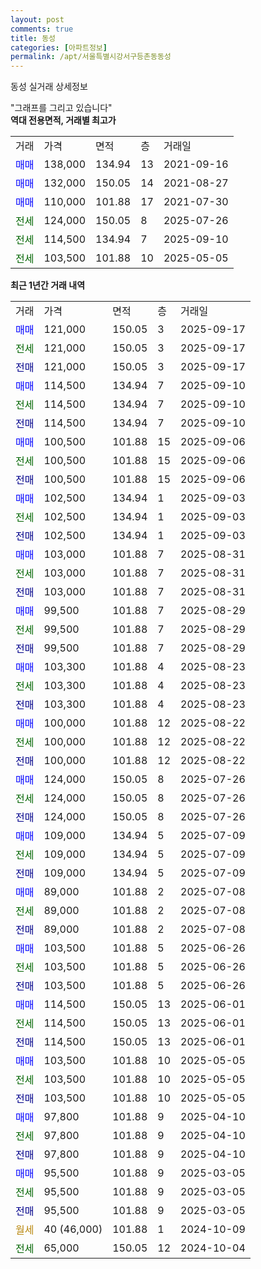 ```yaml
---
layout: post
comments: true
title: 동성
categories: [아파트정보]
permalink: /apt/서울특별시강서구등촌동동성
---
```


동성 실거래 상세정보

<script type="text/javascript">
  google.charts.load('current', {'packages':['line', 'corechart']});
  google.charts.setOnLoadCallback(drawChart);

  function drawChart() {
    var data = new google.visualization.DataTable();
    data.addColumn('date', '거래일');
    data.addColumn('number', "매매");
    data.addColumn('number', "전세");
    data.addColumn('number', "전매");

    data.addRows([[new Date(Date.parse("2025-09-17")), 121000, null, null], [new Date(Date.parse("2025-09-17")), null, 121000, null], [new Date(Date.parse("2025-09-17")), null, null, 121000], [new Date(Date.parse("2025-09-10")), 114500, null, null], [new Date(Date.parse("2025-09-10")), null, 114500, null], [new Date(Date.parse("2025-09-10")), null, null, 114500], [new Date(Date.parse("2025-09-06")), 100500, null, null], [new Date(Date.parse("2025-09-06")), null, 100500, null], [new Date(Date.parse("2025-09-06")), null, null, 100500], [new Date(Date.parse("2025-09-03")), 102500, null, null], [new Date(Date.parse("2025-09-03")), null, 102500, null], [new Date(Date.parse("2025-09-03")), null, null, 102500], [new Date(Date.parse("2025-08-31")), 103000, null, null], [new Date(Date.parse("2025-08-31")), null, 103000, null], [new Date(Date.parse("2025-08-31")), null, null, 103000], [new Date(Date.parse("2025-08-29")), 99500, null, null], [new Date(Date.parse("2025-08-29")), null, 99500, null], [new Date(Date.parse("2025-08-29")), null, null, 99500], [new Date(Date.parse("2025-08-23")), 103300, null, null], [new Date(Date.parse("2025-08-23")), null, 103300, null], [new Date(Date.parse("2025-08-23")), null, null, 103300], [new Date(Date.parse("2025-08-22")), 100000, null, null], [new Date(Date.parse("2025-08-22")), null, 100000, null], [new Date(Date.parse("2025-08-22")), null, null, 100000], [new Date(Date.parse("2025-07-26")), 124000, null, null], [new Date(Date.parse("2025-07-26")), null, 124000, null], [new Date(Date.parse("2025-07-26")), null, null, 124000], [new Date(Date.parse("2025-07-09")), 109000, null, null], [new Date(Date.parse("2025-07-09")), null, 109000, null], [new Date(Date.parse("2025-07-09")), null, null, 109000], [new Date(Date.parse("2025-07-08")), 89000, null, null], [new Date(Date.parse("2025-07-08")), null, 89000, null], [new Date(Date.parse("2025-07-08")), null, null, 89000], [new Date(Date.parse("2025-06-26")), 103500, null, null], [new Date(Date.parse("2025-06-26")), null, 103500, null], [new Date(Date.parse("2025-06-26")), null, null, 103500], [new Date(Date.parse("2025-06-01")), 114500, null, null], [new Date(Date.parse("2025-06-01")), null, 114500, null], [new Date(Date.parse("2025-06-01")), null, null, 114500], [new Date(Date.parse("2025-05-05")), 103500, null, null], [new Date(Date.parse("2025-05-05")), null, 103500, null], [new Date(Date.parse("2025-05-05")), null, null, 103500], [new Date(Date.parse("2025-04-10")), 97800, null, null], [new Date(Date.parse("2025-04-10")), null, 97800, null], [new Date(Date.parse("2025-04-10")), null, null, 97800], [new Date(Date.parse("2025-03-05")), 95500, null, null], [new Date(Date.parse("2025-03-05")), null, 95500, null], [new Date(Date.parse("2025-03-05")), null, null, 95500], [new Date(Date.parse("2024-10-09")), null, null, null], [new Date(Date.parse("2024-10-04")), null, 65000, null]]);

    var options = {
      hAxis: {
        format: 'yyyy/MM/dd'
      },    
      lineWidth: 0,
      pointsVisible: true,    
      title: '최근 1년간 유형별 실거래가 분포',
      legend: { position: 'bottom' }
    };

    var formatter = new google.visualization.NumberFormat({pattern:'###,###'} );
    formatter.format(data, 1);
    formatter.format(data, 2);
    
    setTimeout(function() {
        var chart = new google.visualization.LineChart(document.getElementById('columnchart_material'));
        chart.draw(data, (options));
        document.getElementById('loading').style.display = 'none';
    }, 200);
  }
</script>


<div id="loading" style="z-index:20; display: block; margin-left: 0px">"그래프를 그리고 있습니다"</div>
<div id="columnchart_material" style="width: 95%; margin-left: 0px; display: block"></div>
<!-- contents start -->
<b>역대 전용면적, 거래별 최고가</b>
<table class="sortable">
    <tr>
      <td>거래</td>
      <td>가격</td>
      <td>면적</td>
      <td>층</td>
      <td>거래일</td>
    </tr>
        <tr>
          <td><a style="color: blue">매매</a></td>
          <td>138,000</td>
          <td>134.94</td>
          <td>13</td>
          <td>2021-09-16</td>
        </tr>            <tr>
          <td><a style="color: blue">매매</a></td>
          <td>132,000</td>
          <td>150.05</td>
          <td>14</td>
          <td>2021-08-27</td>
        </tr>            <tr>
          <td><a style="color: blue">매매</a></td>
          <td>110,000</td>
          <td>101.88</td>
          <td>17</td>
          <td>2021-07-30</td>
        </tr>        
        <tr>
              <td><a style="color: darkgreen">전세</a></td>
              <td>124,000</td>
              <td>150.05</td>
              <td>8</td>
              <td>2025-07-26</td>
            </tr>            <tr>
              <td><a style="color: darkgreen">전세</a></td>
              <td>114,500</td>
              <td>134.94</td>
              <td>7</td>
              <td>2025-09-10</td>
            </tr>            <tr>
              <td><a style="color: darkgreen">전세</a></td>
              <td>103,500</td>
              <td>101.88</td>
              <td>10</td>
              <td>2025-05-05</td>
            </tr>        
    
</table>

<b>최근 1년간 거래 내역</b>

<table class="sortable">
    <tr>
      <td>거래</td>
      <td>가격</td>
      <td>면적</td>
      <td>층</td>
      <td>거래일</td>
    </tr>
    <tr>
      <td><a style="color: blue">매매</a></td>
      <td>121,000</td>
      <td>150.05</td>
      <td>3</td>
      <td>2025-09-17</td>
    </tr>          <tr>
      <td><a style="color: darkgreen">전세</a></td>
      <td>121,000</td>
      <td>150.05</td>
      <td>3</td>
      <td>2025-09-17</td>
    </tr>          <tr>
      <td><a style="color: darkblue">전매</a></td>
      <td>121,000</td>
      <td>150.05</td>
      <td>3</td>
      <td>2025-09-17</td>
    </tr>          <tr>
      <td><a style="color: blue">매매</a></td>
      <td>114,500</td>
      <td>134.94</td>
      <td>7</td>
      <td>2025-09-10</td>
    </tr>          <tr>
      <td><a style="color: darkgreen">전세</a></td>
      <td>114,500</td>
      <td>134.94</td>
      <td>7</td>
      <td>2025-09-10</td>
    </tr>          <tr>
      <td><a style="color: darkblue">전매</a></td>
      <td>114,500</td>
      <td>134.94</td>
      <td>7</td>
      <td>2025-09-10</td>
    </tr>          <tr>
      <td><a style="color: blue">매매</a></td>
      <td>100,500</td>
      <td>101.88</td>
      <td>15</td>
      <td>2025-09-06</td>
    </tr>          <tr>
      <td><a style="color: darkgreen">전세</a></td>
      <td>100,500</td>
      <td>101.88</td>
      <td>15</td>
      <td>2025-09-06</td>
    </tr>          <tr>
      <td><a style="color: darkblue">전매</a></td>
      <td>100,500</td>
      <td>101.88</td>
      <td>15</td>
      <td>2025-09-06</td>
    </tr>          <tr>
      <td><a style="color: blue">매매</a></td>
      <td>102,500</td>
      <td>134.94</td>
      <td>1</td>
      <td>2025-09-03</td>
    </tr>          <tr>
      <td><a style="color: darkgreen">전세</a></td>
      <td>102,500</td>
      <td>134.94</td>
      <td>1</td>
      <td>2025-09-03</td>
    </tr>          <tr>
      <td><a style="color: darkblue">전매</a></td>
      <td>102,500</td>
      <td>134.94</td>
      <td>1</td>
      <td>2025-09-03</td>
    </tr>          <tr>
      <td><a style="color: blue">매매</a></td>
      <td>103,000</td>
      <td>101.88</td>
      <td>7</td>
      <td>2025-08-31</td>
    </tr>          <tr>
      <td><a style="color: darkgreen">전세</a></td>
      <td>103,000</td>
      <td>101.88</td>
      <td>7</td>
      <td>2025-08-31</td>
    </tr>          <tr>
      <td><a style="color: darkblue">전매</a></td>
      <td>103,000</td>
      <td>101.88</td>
      <td>7</td>
      <td>2025-08-31</td>
    </tr>          <tr>
      <td><a style="color: blue">매매</a></td>
      <td>99,500</td>
      <td>101.88</td>
      <td>7</td>
      <td>2025-08-29</td>
    </tr>          <tr>
      <td><a style="color: darkgreen">전세</a></td>
      <td>99,500</td>
      <td>101.88</td>
      <td>7</td>
      <td>2025-08-29</td>
    </tr>          <tr>
      <td><a style="color: darkblue">전매</a></td>
      <td>99,500</td>
      <td>101.88</td>
      <td>7</td>
      <td>2025-08-29</td>
    </tr>          <tr>
      <td><a style="color: blue">매매</a></td>
      <td>103,300</td>
      <td>101.88</td>
      <td>4</td>
      <td>2025-08-23</td>
    </tr>          <tr>
      <td><a style="color: darkgreen">전세</a></td>
      <td>103,300</td>
      <td>101.88</td>
      <td>4</td>
      <td>2025-08-23</td>
    </tr>          <tr>
      <td><a style="color: darkblue">전매</a></td>
      <td>103,300</td>
      <td>101.88</td>
      <td>4</td>
      <td>2025-08-23</td>
    </tr>          <tr>
      <td><a style="color: blue">매매</a></td>
      <td>100,000</td>
      <td>101.88</td>
      <td>12</td>
      <td>2025-08-22</td>
    </tr>          <tr>
      <td><a style="color: darkgreen">전세</a></td>
      <td>100,000</td>
      <td>101.88</td>
      <td>12</td>
      <td>2025-08-22</td>
    </tr>          <tr>
      <td><a style="color: darkblue">전매</a></td>
      <td>100,000</td>
      <td>101.88</td>
      <td>12</td>
      <td>2025-08-22</td>
    </tr>          <tr>
      <td><a style="color: blue">매매</a></td>
      <td>124,000</td>
      <td>150.05</td>
      <td>8</td>
      <td>2025-07-26</td>
    </tr>          <tr>
      <td><a style="color: darkgreen">전세</a></td>
      <td>124,000</td>
      <td>150.05</td>
      <td>8</td>
      <td>2025-07-26</td>
    </tr>          <tr>
      <td><a style="color: darkblue">전매</a></td>
      <td>124,000</td>
      <td>150.05</td>
      <td>8</td>
      <td>2025-07-26</td>
    </tr>          <tr>
      <td><a style="color: blue">매매</a></td>
      <td>109,000</td>
      <td>134.94</td>
      <td>5</td>
      <td>2025-07-09</td>
    </tr>          <tr>
      <td><a style="color: darkgreen">전세</a></td>
      <td>109,000</td>
      <td>134.94</td>
      <td>5</td>
      <td>2025-07-09</td>
    </tr>          <tr>
      <td><a style="color: darkblue">전매</a></td>
      <td>109,000</td>
      <td>134.94</td>
      <td>5</td>
      <td>2025-07-09</td>
    </tr>          <tr>
      <td><a style="color: blue">매매</a></td>
      <td>89,000</td>
      <td>101.88</td>
      <td>2</td>
      <td>2025-07-08</td>
    </tr>          <tr>
      <td><a style="color: darkgreen">전세</a></td>
      <td>89,000</td>
      <td>101.88</td>
      <td>2</td>
      <td>2025-07-08</td>
    </tr>          <tr>
      <td><a style="color: darkblue">전매</a></td>
      <td>89,000</td>
      <td>101.88</td>
      <td>2</td>
      <td>2025-07-08</td>
    </tr>          <tr>
      <td><a style="color: blue">매매</a></td>
      <td>103,500</td>
      <td>101.88</td>
      <td>5</td>
      <td>2025-06-26</td>
    </tr>          <tr>
      <td><a style="color: darkgreen">전세</a></td>
      <td>103,500</td>
      <td>101.88</td>
      <td>5</td>
      <td>2025-06-26</td>
    </tr>          <tr>
      <td><a style="color: darkblue">전매</a></td>
      <td>103,500</td>
      <td>101.88</td>
      <td>5</td>
      <td>2025-06-26</td>
    </tr>          <tr>
      <td><a style="color: blue">매매</a></td>
      <td>114,500</td>
      <td>150.05</td>
      <td>13</td>
      <td>2025-06-01</td>
    </tr>          <tr>
      <td><a style="color: darkgreen">전세</a></td>
      <td>114,500</td>
      <td>150.05</td>
      <td>13</td>
      <td>2025-06-01</td>
    </tr>          <tr>
      <td><a style="color: darkblue">전매</a></td>
      <td>114,500</td>
      <td>150.05</td>
      <td>13</td>
      <td>2025-06-01</td>
    </tr>          <tr>
      <td><a style="color: blue">매매</a></td>
      <td>103,500</td>
      <td>101.88</td>
      <td>10</td>
      <td>2025-05-05</td>
    </tr>          <tr>
      <td><a style="color: darkgreen">전세</a></td>
      <td>103,500</td>
      <td>101.88</td>
      <td>10</td>
      <td>2025-05-05</td>
    </tr>          <tr>
      <td><a style="color: darkblue">전매</a></td>
      <td>103,500</td>
      <td>101.88</td>
      <td>10</td>
      <td>2025-05-05</td>
    </tr>          <tr>
      <td><a style="color: blue">매매</a></td>
      <td>97,800</td>
      <td>101.88</td>
      <td>9</td>
      <td>2025-04-10</td>
    </tr>          <tr>
      <td><a style="color: darkgreen">전세</a></td>
      <td>97,800</td>
      <td>101.88</td>
      <td>9</td>
      <td>2025-04-10</td>
    </tr>          <tr>
      <td><a style="color: darkblue">전매</a></td>
      <td>97,800</td>
      <td>101.88</td>
      <td>9</td>
      <td>2025-04-10</td>
    </tr>          <tr>
      <td><a style="color: blue">매매</a></td>
      <td>95,500</td>
      <td>101.88</td>
      <td>9</td>
      <td>2025-03-05</td>
    </tr>          <tr>
      <td><a style="color: darkgreen">전세</a></td>
      <td>95,500</td>
      <td>101.88</td>
      <td>9</td>
      <td>2025-03-05</td>
    </tr>          <tr>
      <td><a style="color: darkblue">전매</a></td>
      <td>95,500</td>
      <td>101.88</td>
      <td>9</td>
      <td>2025-03-05</td>
    </tr>          <tr>
      <td><a style="color: darkgoldenrod">월세</a></td>
      <td>40 (46,000)</td>
      <td>101.88</td>
      <td>1</td>
      <td>2024-10-09</td>
    </tr>          <tr>
      <td><a style="color: darkgreen">전세</a></td>
      <td>65,000</td>
      <td>150.05</td>
      <td>12</td>
      <td>2024-10-04</td>
    </tr>      </table>
<!-- contents end -->    

